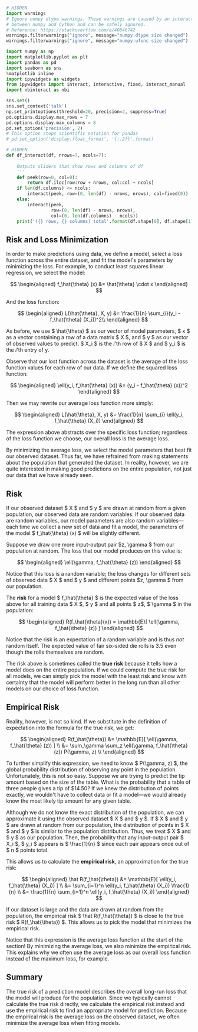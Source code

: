 

```python
# HIDDEN
import warnings
# Ignore numpy dtype warnings. These warnings are caused by an interaction
# between numpy and Cython and can be safely ignored.
# Reference: https://stackoverflow.com/a/40846742
warnings.filterwarnings("ignore", message="numpy.dtype size changed")
warnings.filterwarnings("ignore", message="numpy.ufunc size changed")

import numpy as np
import matplotlib.pyplot as plt
import pandas as pd
import seaborn as sns
%matplotlib inline
import ipywidgets as widgets
from ipywidgets import interact, interactive, fixed, interact_manual
import nbinteract as nbi

sns.set()
sns.set_context('talk')
np.set_printoptions(threshold=20, precision=2, suppress=True)
pd.options.display.max_rows = 7
pd.options.display.max_columns = 8
pd.set_option('precision', 2)
# This option stops scientific notation for pandas
# pd.set_option('display.float_format', '{:.2f}'.format)
```


```python
# HIDDEN
def df_interact(df, nrows=7, ncols=7):
    '''
    Outputs sliders that show rows and columns of df
    '''
    def peek(row=0, col=0):
        return df.iloc[row:row + nrows, col:col + ncols]
    if len(df.columns) <= ncols:
        interact(peek, row=(0, len(df) - nrows, nrows), col=fixed(0))
    else:
        interact(peek,
                 row=(0, len(df) - nrows, nrows),
                 col=(0, len(df.columns) - ncols))
    print('({} rows, {} columns) total'.format(df.shape[0], df.shape[1]))
```

## Risk and Loss Minimization

In order to make predictions using data, we define a model, select a loss function across the entire dataset, and fit the model's parameters by minimizing the loss. For example, to conduct least squares linear regression, we select the model:

$$
\begin{aligned}
f_\hat{\theta} (x) &= \hat{\theta} \cdot x
\end{aligned}
$$

And the loss function:

$$
\begin{aligned}
L(\hat{\theta}, X, y)
&= \frac{1}{n} \sum_{i}(y_i - f_\hat{\theta} (X_i))^2\\
\end{aligned}
$$

As before, we use $ \hat{\theta} $ as our vector of model parameters, $ x $ as a vector containing a row of a data matrix $ X $, and $ y $ as our vector of observed values to predict. $ X_i $ is the $i$'th row of $ X $ and $ y_i $ is the $i$'th entry of y.

Observe that our lost function across the dataset is the average of the loss function values for each row of our data. If we define the squared loss function:

$$
\begin{aligned}
\ell(y_i, f_\hat{\theta} (x))
&= (y_i - f_\hat{\theta} (x))^2
\end{aligned}
$$

Then we may rewrite our average loss function more simply:

$$
\begin{aligned}
L(\hat{\theta}, X, y)
&= \frac{1}{n} \sum_{i} \ell(y_i, f_\hat{\theta} (X_i))
\end{aligned}
$$

The expression above abstracts over the specific loss function; regardless of the loss function we choose, our overall loss is the average loss.

By minimizing the average loss, we select the model parameters that best fit our observed dataset. Thus far, we have refrained from making statements about the population that generated the dataset. In reality, however, we are quite interested in making good predictions on the entire population, not just our data that we have already seen.

## Risk

If our observed dataset $ X $ and $ y $ are drawn at random from a given population, our observed data are random variables. If our observed data are random variables, our model parameters are also random variables—each time we collect a new set of data and fit a model, the parameters of the model $ f_\hat{\theta} (x) $ will be slightly different.

Suppose we draw one more input-output pair $z, \gamma $ from our population at random. The loss that our model produces on this value is:

$$
\begin{aligned}
\ell(\gamma, f_\hat{\theta} (z))
\end{aligned}
$$

Notice that this loss is a random variable; the loss changes for different sets of observed data $ X $ and $ y $ and different points $z, \gamma $ from our population.

The **risk** for a model $ f_\hat{\theta} $ is the expected value of the loss above for all training data $ X $, $ y $ and all points $ z$, $ \gamma $ in the population:

$$
\begin{aligned}
R(f_\hat{\theta}(x)) = \mathbb{E}[ \ell(\gamma, f_\hat{\theta} (z)) ]
\end{aligned}
$$

Notice that the risk is an expectation of a random variable and is thus *not* random itself. The expected value of fair six-sided die rolls is 3.5 even though the rolls themselves are random.

The risk above is sometimes called the **true risk** because it tells how a model does on the entire population. If we could compute the true risk for all models, we can simply pick the model with the least risk and know with certainty that the model will perform better in the long run than all other models on our choice of loss function.

## Empirical Risk

Reality, however, is not so kind. If we substitute in the definition of expectation into the formula for the true risk, we get:

$$
\begin{aligned}
R(f_\hat{\theta})
&= \mathbb{E}[ \ell(\gamma, f_\hat{\theta} (z)) ] \\
&= \sum_\gamma \sum_z \ell(\gamma, f_\hat{\theta} (z)) P(\gamma, z) \\
\end{aligned}
$$

To further simplify this expression, we need to know $ P(\gamma, z)  $, the global probability distribution of observing any point in the population. Unfortunately, this is not so easy. Suppose we are trying to predict the tip amount based on the size of the table. What is the probability that a table of three people gives a tip of $14.50? If we knew the distribution of points exactly, we wouldn't have to collect data or fit a model—we would already know the most likely tip amount for any given table.

Although we do not know the exact distribution of the population, we can approximate it using the observed dataset $ X $ and $ y $. If $ X $ and $ y $ are drawn at random from our population, the distribution of points in $ X $ and $ y $ is similar to the population distribution. Thus, we treat $ X $ and $ y $ as our population. Then, the probability that any input-output pair $ X_i $, $ y_i $ appears is $ \frac{1}{n} $ since each pair appears once out of $ n $ points total.

This allows us to calculate the **empirical risk**, an approximation for the true risk:

$$
\begin{aligned}
\hat R(f_\hat{\theta})
&= \mathbb{E}[ \ell(y_i, f_\hat{\theta} (X_i)) ] \\
&= \sum_{i=1}^n \ell(y_i, f_\hat{\theta} (X_i)) \frac{1}{n} \\
&= \frac{1}{n} \sum_{i=1}^n \ell(y_i, f_\hat{\theta} (X_i)) 
\end{aligned}
$$

If our dataset is large and the data are drawn at random from the population, the empirical risk $ \hat R(f_\hat{\theta}) $ is close to the true risk $ R(f_\hat{\theta}) $. This allows us to pick the model that minimizes the empirical risk.

Notice that this expression is the average loss function at the start of the section! By minimizing the average loss, we also minimize the empirical risk. This explains why we often use the average loss as our overall loss function instead of the maximum loss, for example.

## Summary

The true risk of a prediction model describes the overall long-run loss that the model will produce for the population. Since we typically cannot calculate the true risk directly, we calculate the empirical risk instead and use the empirical risk to find an appropriate model for prediction. Because the empirical risk is the average loss on the observed dataset, we often minimize the average loss when fitting models.
